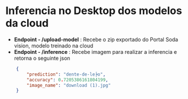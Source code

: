 
# Inferencia no Desktop dos modelos da cloud

- **Endpoint - /upload-model** : Recebe o zip exportado do Portal Soda vision, modelo treinado na cloud
- **Endpoint - /inference** : Recebe imagem para realizar a inferencia e retorna o seguinte json

```json
	{
		"prediction": "dente-de-le╞o",
		"accuracy": 0.7205386161804199,
		"image_name": "download (1).jpg"
	}
```